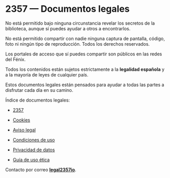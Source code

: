 # 2357 — Documentos legales

No está permitido bajo ninguna circunstancia revelar los secretos de la biblioteca, aunque sí puedes ayudar a otros a encontrarlos.

No está permitido compartir con nadie ninguna captura de pantalla, código, foto ni ningún tipo de reproducción. Todos los derechos reservados.

Los portales de acceso que sí puedes compartir son públicos en las redes del Fénix.

Todos los contenidos están sujetos estrictamente a la **legalidad española** y a la mayoría de leyes de cualquier país.

Estos documentos legales están pensados para ayudar a todas las partes a disfrutar cada día en su camino.

Índice de documentos legales:

* [2357](https://2357.io)

* [Cookies](/cookies.md)

* [Aviso legal](/aviso_legal.md)

* [Condiciones de uso](/condiciones_de_uso.md)

* [Privacidad de datos](/privacidad_de_datos.md)

* [Guía de uso ética](/guía_de_uso_etica.md)

Contacto por correo [**legal2357io**](mailto:legal@2357.io).
